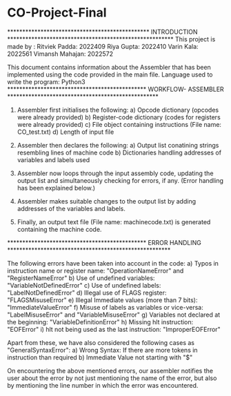 # CO-Project-Final
*********************************************** INTRODUCTION *******************************************************
This project is made by : 
	    	Ritviek Padda:    2022409
            Riya Gupta:       2022410
            Varin Kala:       2022561
            Vimansh Mahajan:  2022572 
			
This document contains information about the Assembler that has been implemented using the code provided in the main file. 
Language used to write the program: Python3
********************************************** WORKFLOW- ASSEMBLER **************************************************
1) Assembler first initialises the following: 
	a) Opcode dictionary (opcodes were already provided)
	b) Register-code dictionary (codes for registers were already provided)
	c) File object containing instructions (File name: CO_test.txt)
	d) Length of input file 

2) Assembler then declares the following:
	a) Output list conatining strings resembling lines of machine code
	b) Dictionaries handling addresses of variables and labels used 
	
3) Assembler now loops through the input assembly code, updating the output list and simultaneously checking for errors, if any. (Error handling has been explained below.)

4) Assembler makes suitable changes to the output list by adding addresses of the variables and labels. 

5) Finally, an output text file (File name: machinecode.txt) is generated containing the machine code. 

********************************************** ERROR HANDLING ******************************************************

The following errors have been taken into account in the code: 
a) Typos in instruction name or register name: "OperationNameError" and "RegisterNameError" 
b) Use of undefined variables: "VariableNotDefinedError"
c) Use of undefined labels: "LabelNotDefinedError"
d) Illegal use of FLAGS register: "FLAGSMisuseError" 
e) Illegal Immediate values (more than 7 bits): "ImmediateValueError"
f) Misuse of labels as variables or vice-versa: "LabelMisuseError" and "VariableMisuseError"
g) Variables not declared at the beginning: "VariableDefinitionError"
h) Missing hlt instruction: "EOFError"
i) hlt not being used as the last instruction: "ImproperEOFError"

Apart from these, we have also considered the following cases as "GeneralSyntaxError":
a) Wrong Syntax: If there are more tokens in instruction than required
b) Immediate Value not starting with "$"

On encountering the above mentioned errors, our assembler notifies the user about the error by not just mentioning the name of the error, but also by mentioning the line number in which the error was encountered.



